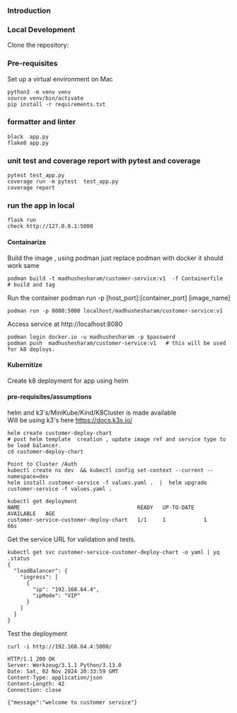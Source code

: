 ### Introduction

### Local Development

Clone the repository: <URL>

### Pre-requisites
Set up a virtual environment on Mac

```
python3 -m venv venv
source venv/bin/activate  
pip install -r requirements.txt
```
### formatter and linter
```
black  app.py  
flake8 app.py   

```

### unit test and coverage report with pytest and coverage

``` 
pytest test_app.py 
coverage run -m pytest  test_app.py 
coverage report
```
### run the app in local
```
flask run  
check http://127.0.0.1:5000

```
#### Containarize 
Build the image , using podman just replace podman with docker it should work same

```
podman build -t madhushesharam/customer-service:v1  -f Containerfile  # build and tag 
```
Run the container
podman run -p [host_port]:[container_port] [image_name]

```
podman run -p 8080:5000 localhost/madhushesharam/customer-service:v1  

```
Access service at http://localhost:8080

```
podman login docker.io -u madhushesharam -p $password
podman push  madhushesharam/customer-service:v1   # this will be used for k8 deploys.
```

#### Kubernitize
Create k8 deployment for app using helm

#### pre-requisites/assumptions 
helm and k3's/MiniKube/Kind/K8Cluster is made available  
Will be using k3's here https://docs.k3s.io/

```
helm create customer-deploy-chart 
# post helm template  creation , update image ref and service type to be load balancer.
cd customer-deploy-chart 

Point to Cluster /Auth
kubectl create ns dev  && kubectl config set-context --current --namespace=dev 
helm install customer-service -f values.yaml .  |  helm upgrade customer-service -f values.yaml . 

kubectl get deployment
NAME                                     READY   UP-TO-DATE   AVAILABLE   AGE
customer-service-customer-deploy-chart   1/1     1            1           66s

```
Get the service URL for validation and tests.
```
kubectl get svc customer-service-customer-deploy-chart -o yaml | yq .status
{
  "loadBalancer": {
    "ingress": [
      {
        "ip": "192.168.64.4",
        "ipMode": "VIP"
      }
    ]
  }
}
```

Test the deployment
```
curl -i http://192.168.64.4:5000/   

HTTP/1.1 200 OK
Server: Werkzeug/3.1.1 Python/3.13.0
Date: Sat, 02 Nov 2024 20:33:59 GMT
Content-Type: application/json
Content-Length: 42
Connection: close

{"message":"welcome to customer service"}
```